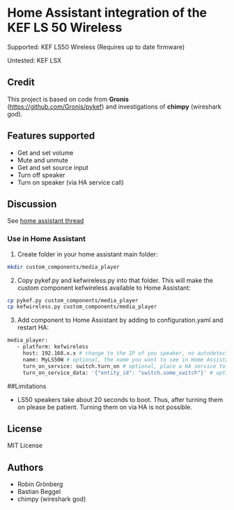 # Home Assistant integration of the KEF LS 50 Wireless
Supported: KEF LS50 Wireless (Requires up to date firmware)

Untested: KEF LSX

## Credit 
This project is based on code from **Gronis** (https://github.com/Gronis/pykef) and investigations of **chimpy** (wireshark god).


## Features supported
- Get and set volume
- Mute and unmute
- Get and set source input
- Turn off speaker
- Turn on speaker (via HA service call)

## Discussion
See [home assistant thread](https://community.home-assistant.io/t/kef-ls50-wireless/)


### Use in Home Assistant
1. Create folder in your home assistant main folder:
```bash
mkdir custom_components/media_player
```
2. Copy pykef.py and kefwireless.py into that folder. This will make the custom component kefwireless available to Home Assistant: 
```bash
cp pykef.py custom_components/media_player
cp kefwireless.py custom_components/media_player
```
3. Add component to Home Assistant by adding to configuration.yaml and restart HA:
```bash
media_player:
   - platform: kefwireless
     host: 192.168.x.x # change to the IP of you speaker, no autodetection yet
     name: MyLS50W # optional, the name you want to see in Home Assistant
     turn_on_service: switch.turn_on # optional, place a HA service to call in here: domain.service 
     turn_on_service_data: '{"entity_id": "switch.some_switch"}' # optional, place the service data in here. Must be in quotation marks ('). Must be one line   
```

##Limitations
- LS50 speakers take about 20 seconds to boot. Thus, after turning them on please be patient. Turning them on via HA is not possible. 


## License
MIT License

## Authors
- Robin Grönberg
- Bastian Beggel
- chimpy (wireshark god)
